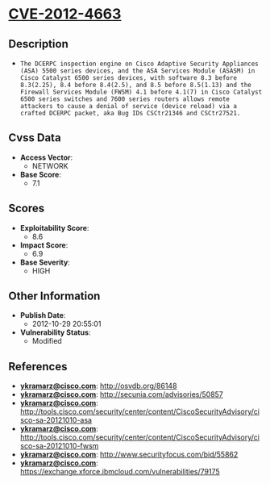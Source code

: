 
# [CVE-2012-4663](https://cve.mitre.org/cgi-bin/cvename.cgi?name=CVE-2012-4663)

## Description

- `The DCERPC inspection engine on Cisco Adaptive Security Appliances (ASA) 5500 series devices, and the ASA Services Module (ASASM) in Cisco Catalyst 6500 series devices, with software 8.3 before 8.3(2.25), 8.4 before 8.4(2.5), and 8.5 before 8.5(1.13) and the Firewall Services Module (FWSM) 4.1 before 4.1(7) in Cisco Catalyst 6500 series switches and 7600 series routers allows remote attackers to cause a denial of service (device reload) via a crafted DCERPC packet, aka Bug IDs CSCtr21346 and CSCtr27521.`

## Cvss Data

- **Access Vector**:
  - NETWORK
- **Base Score**:
  - 7.1

## Scores

- **Exploitability Score**:
  - 8.6
- **Impact Score**:
  - 6.9
- **Base Severity**:
  - HIGH

## Other Information

- **Publish Date**:
  - 2012-10-29 20:55:01
- **Vulnerability Status**:
  - Modified

## References

- **ykramarz@cisco.com**: http://osvdb.org/86148
- **ykramarz@cisco.com**: http://secunia.com/advisories/50857
- **ykramarz@cisco.com**: http://tools.cisco.com/security/center/content/CiscoSecurityAdvisory/cisco-sa-20121010-asa
- **ykramarz@cisco.com**: http://tools.cisco.com/security/center/content/CiscoSecurityAdvisory/cisco-sa-20121010-fwsm
- **ykramarz@cisco.com**: http://www.securityfocus.com/bid/55862
- **ykramarz@cisco.com**: https://exchange.xforce.ibmcloud.com/vulnerabilities/79175
